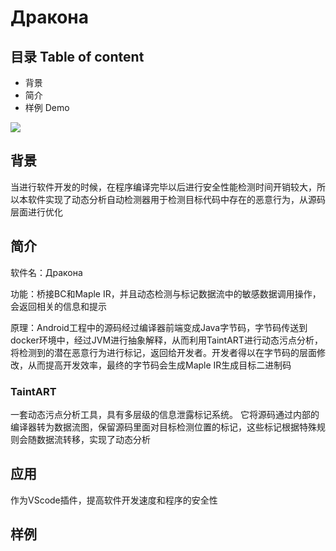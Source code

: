 # Дракона
## 目录 Table of content
- 背景
- 简介
- 样例 Demo

![](2A7803975C8607055F84C29684C73CF8.png)

## 背景
当进行软件开发的时候，在程序编译完毕以后进行安全性能检测时间开销较大，所以本软件实现了动态分析自动检测器用于检测目标代码中存在的恶意行为，从源码层面进行优化
## 简介
软件名：Дракона

功能：桥接BC和Maple IR，并且动态检测与标记数据流中的敏感数据调用操作，会返回相关的信息和提示

原理：Android工程中的源码经过编译器前端变成Java字节码，字节码传送到docker环境中，经过JVM进行抽象解释，从而利用TaintART进行动态污点分析，将检测到的潜在恶意行为进行标记，返回给开发者。开发者得以在字节码的层面修改，从而提高开发效率，最终的字节码会生成Maple IR生成目标二进制码

### TaintART
一套动态污点分析工具，具有多层级的信息泄露标记系统。
它将源码通过内部的编译器转为数据流图，保留源码里面对目标检测位置的标记，这些标记根据特殊规则会随数据流转移，实现了动态分析

## 应用
作为VScode插件，提高软件开发速度和程序的安全性

## 样例

